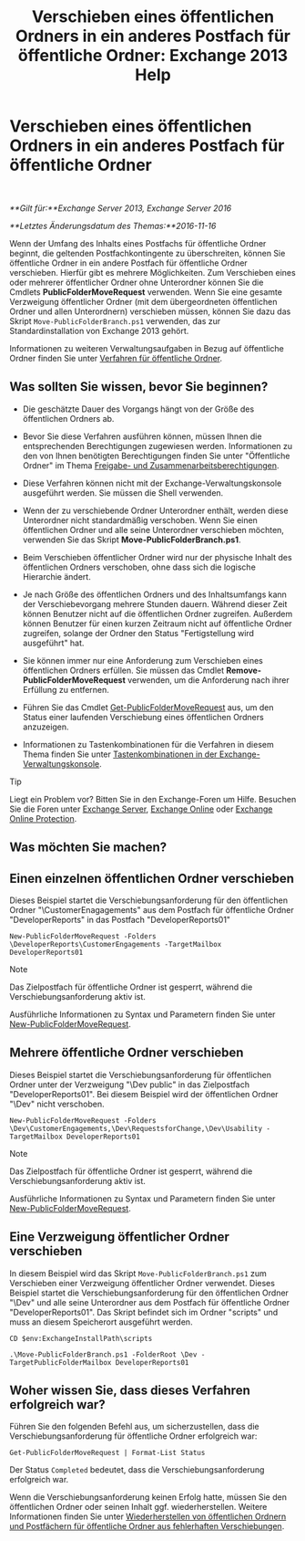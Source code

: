 ﻿---
title: 'Verschieben eines öffentlichen Ordners in ein anderes Postfach für öffentliche Ordner: Exchange 2013 Help'
TOCTitle: Verschieben eines öffentlichen Ordners in ein anderes Postfach für öffentliche Ordner
ms:assetid: b8744934-a3cb-443e-acce-a9a6ca5d88f6
ms:mtpsurl: https://technet.microsoft.com/de-de/library/JJ906435(v=EXCHG.150)
ms:contentKeyID: 51409334
ms.date: 04/24/2018
mtps_version: v=EXCHG.150
ms.translationtype: HT
---

# Verschieben eines öffentlichen Ordners in ein anderes Postfach für öffentliche Ordner

 

_**Gilt für:**Exchange Server 2013, Exchange Server 2016_

_**Letztes Änderungsdatum des Themas:**2016-11-16_

Wenn der Umfang des Inhalts eines Postfachs für öffentliche Ordner beginnt, die geltenden Postfachkontingente zu überschreiten, können Sie öffentliche Ordner in ein andere Postfach für öffentliche Ordner verschieben. Hierfür gibt es mehrere Möglichkeiten. Zum Verschieben eines oder mehrerer öffentlicher Ordner ohne Unterordner können Sie die Cmdlets **PublicFolderMoveRequest** verwenden. Wenn Sie eine gesamte Verzweigung öffentlicher Ordner (mit dem übergeordneten öffentlichen Ordner und allen Unterordnern) verschieben müssen, können Sie dazu das Skript `Move-PublicFolderBranch.ps1` verwenden, das zur Standardinstallation von Exchange 2013 gehört.

Informationen zu weiteren Verwaltungsaufgaben in Bezug auf öffentliche Ordner finden Sie unter [Verfahren für öffentliche Ordner](public-folder-procedures-exchange-2013-help.md).

## Was sollten Sie wissen, bevor Sie beginnen?

  - Die geschätzte Dauer des Vorgangs hängt von der Größe des öffentlichen Ordners ab.

  - Bevor Sie diese Verfahren ausführen können, müssen Ihnen die entsprechenden Berechtigungen zugewiesen werden. Informationen zu den von Ihnen benötigten Berechtigungen finden Sie unter "Öffentliche Ordner" im Thema [Freigabe- und Zusammenarbeitsberechtigungen](sharing-and-collaboration-permissions-exchange-2013-help.md).

  - Diese Verfahren können nicht mit der Exchange-Verwaltungskonsole ausgeführt werden. Sie müssen die Shell verwenden.

  - Wenn der zu verschiebende Ordner Unterordner enthält, werden diese Unterordner nicht standardmäßig verschoben. Wenn Sie einen öffentlichen Ordner und alle seine Unterordner verschieben möchten, verwenden Sie das Skript **Move-PublicFolderBranch.ps1**.

  - Beim Verschieben öffentlicher Ordner wird nur der physische Inhalt des öffentlichen Ordners verschoben, ohne dass sich die logische Hierarchie ändert.

  - Je nach Größe des öffentlichen Ordners und des Inhaltsumfangs kann der Verschiebevorgang mehrere Stunden dauern. Während dieser Zeit können Benutzer nicht auf die öffentlichen Ordner zugreifen. Außerdem können Benutzer für einen kurzen Zeitraum nicht auf öffentliche Ordner zugreifen, solange der Ordner den Status "Fertigstellung wird ausgeführt" hat.

  - Sie können immer nur eine Anforderung zum Verschieben eines öffentlichen Ordners erfüllen. Sie müssen das Cmdlet **Remove-PublicFolderMoveRequest** verwenden, um die Anforderung nach ihrer Erfüllung zu entfernen.

  - Führen Sie das Cmdlet [Get-PublicFolderMoveRequest](https://technet.microsoft.com/de-de/library/jj878076\(v=exchg.150\)) aus, um den Status einer laufenden Verschiebung eines öffentlichen Ordners anzuzeigen.

  - Informationen zu Tastenkombinationen für die Verfahren in diesem Thema finden Sie unter [Tastenkombinationen in der Exchange-Verwaltungskonsole](keyboard-shortcuts-in-the-exchange-admin-center-exchange-online-protection-help.md).


> [!TIP]
> Liegt ein Problem vor? Bitten Sie in den Exchange-Foren um Hilfe. Besuchen Sie die Foren unter <A href="https://go.microsoft.com/fwlink/p/?linkid=60612">Exchange Server</A>, <A href="https://go.microsoft.com/fwlink/p/?linkid=267542">Exchange Online</A> oder <A href="https://go.microsoft.com/fwlink/p/?linkid=285351">Exchange Online Protection</A>.



## Was möchten Sie machen?

## Einen einzelnen öffentlichen Ordner verschieben

Dieses Beispiel startet die Verschiebungsanforderung für den öffentlichen Ordner "\\CustomerEnagagements" aus dem Postfach für öffentliche Ordner "DeveloperReports" in das Postfach "DeveloperReports01"

    New-PublicFolderMoveRequest -Folders \DeveloperReports\CustomerEngagements -TargetMailbox DeveloperReports01


> [!NOTE]
> Das Zielpostfach für öffentliche Ordner ist gesperrt, während die Verschiebungsanforderung aktiv ist.



Ausführliche Informationen zu Syntax und Parametern finden Sie unter [New-PublicFolderMoveRequest](https://technet.microsoft.com/de-de/library/jj878081\(v=exchg.150\)).

## Mehrere öffentliche Ordner verschieben

Dieses Beispiel startet die Verschiebungsanforderung für öffentlichen Ordner unter der Verzweigung "\\Dev public" in das Zielpostfach "DeveloperReports01". Bei diesem Beispiel wird der öffentlichen Ordner "\\Dev" nicht verschoben.

    New-PublicFolderMoveRequest -Folders \Dev\CustomerEngagements,\Dev\RequestsforChange,\Dev\Usability -TargetMailbox DeveloperReports01


> [!NOTE]
> Das Zielpostfach für öffentliche Ordner ist gesperrt, während die Verschiebungsanforderung aktiv ist.



Ausführliche Informationen zu Syntax und Parametern finden Sie unter [New-PublicFolderMoveRequest](https://technet.microsoft.com/de-de/library/jj878081\(v=exchg.150\)).

## Eine Verzweigung öffentlicher Ordner verschieben

In diesem Beispiel wird das Skript `Move-PublicFolderBranch.ps1` zum Verschieben einer Verzweigung öffentlicher Ordner verwendet. Dieses Beispiel startet die Verschiebungsanforderung für den öffentlichen Ordner "\\Dev" und alle seine Unterordner aus dem Postfach für öffentliche Ordner "DeveloperReports01". Das Skript befindet sich im Ordner "scripts" und muss an diesem Speicherort ausgeführt werden.

    CD $env:ExchangeInstallPath\scripts
    
    .\Move-PublicFolderBranch.ps1 -FolderRoot \Dev -TargetPublicFolderMailbox DeveloperReports01

## Woher wissen Sie, dass dieses Verfahren erfolgreich war?

Führen Sie den folgenden Befehl aus, um sicherzustellen, dass die Verschiebungsanforderung für öffentliche Ordner erfolgreich war:

    Get-PublicFolderMoveRequest | Format-List Status

Der Status `Completed` bedeutet, dass die Verschiebungsanforderung erfolgreich war.

Wenn die Verschiebungsanforderung keinen Erfolg hatte, müssen Sie den öffentlichen Ordner oder seinen Inhalt ggf. wiederherstellen. Weitere Informationen finden Sie unter [Wiederherstellen von öffentlichen Ordnern und Postfächern für öffentliche Ordner aus fehlerhaften Verschiebungen](restore-public-folders-and-public-folder-mailboxes-from-failed-moves-exchange-2013-help.md).

